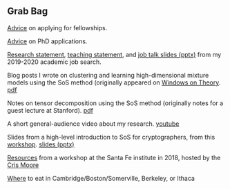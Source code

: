 ## Grab Bag


[Advice](fellowship_advice.html) on applying for fellowships.

[Advice](grad_advice.html) on PhD applications.

[Research statement](research_statement.pdf), [teaching statement](teaching_statement.pdf), and [job talk slides (pptx)](job_talk_2020.pptx) from my 2019-2020 academic job search.

Blog posts I wrote on clustering and learning high-dimensional mixture models using the SoS method (originally appeared on [Windows on Theory](https://windowsontheory.org/). [pdf](clustering.pdf)

Notes on tensor decomposition using the SoS method (originally notes for a guest lecture at Stanford). [pdf](tensor-decomp-notes.pdf)

A short general-audience video about my research. [youtube](https://www.youtube.com/watch?v=wvdNs4keEys)

Slides from a high-level introduction to SoS for cryptographers, from this [workshop](https://crypto.iacr.org/2019/affevents/nrc/page.html). [slides (pptx)](crypto-2019-talk.pptx)

[Resources](santa-fe-2018.html) from a workshop at the Santa Fe institute in 2018, hosted by the [Cris Moore](https://sites.santafe.edu/~moore/)

[Where](restaurants.html) to eat in Cambridge/Boston/Somerville, Berkeley, or Ithaca


